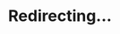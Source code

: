 ---
title: Redirecting...
layout: redirect
sitemap: false
permalink: /Bangladesh
redirect_to: /BGD/
---
